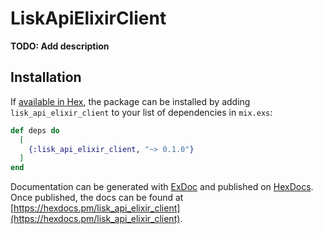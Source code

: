 # LiskApiElixirClient

**TODO: Add description**

## Installation

If [available in Hex](https://hex.pm/docs/publish), the package can be installed
by adding `lisk_api_elixir_client` to your list of dependencies in `mix.exs`:

```elixir
def deps do
  [
    {:lisk_api_elixir_client, "~> 0.1.0"}
  ]
end
```

Documentation can be generated with [ExDoc](https://github.com/elixir-lang/ex_doc)
and published on [HexDocs](https://hexdocs.pm). Once published, the docs can
be found at [https://hexdocs.pm/lisk_api_elixir_client](https://hexdocs.pm/lisk_api_elixir_client).

